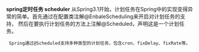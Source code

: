 **spring定时任务 scheduler**
     从Spring3.1开始，计划任务在Spring中的实现变得异常的简单。首先通过在配置类注解@EnbaleScheduling来开启对计划任务的支持，
然后在要执行计划任务的方法上注解@Scheduled，声明这是一个计划任务。

     Spring通过@Scheduled支持多种类型的计划任务，包含cron、fixDelay、fixRate等。

